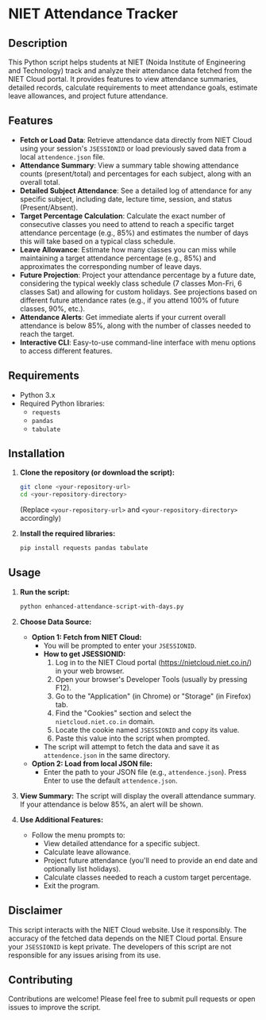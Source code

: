 # NIET Attendance Tracker

## Description

This Python script helps students at NIET (Noida Institute of Engineering and Technology) track and analyze their attendance data fetched from the NIET Cloud portal. It provides features to view attendance summaries, detailed records, calculate requirements to meet attendance goals, estimate leave allowances, and project future attendance.

## Features

* **Fetch or Load Data**: Retrieve attendance data directly from NIET Cloud using your session's `JSESSIONID` or load previously saved data from a local `attendence.json` file.
* **Attendance Summary**: View a summary table showing attendance counts (present/total) and percentages for each subject, along with an overall total.
* **Detailed Subject Attendance**: See a detailed log of attendance for any specific subject, including date, lecture time, session, and status (Present/Absent).
* **Target Percentage Calculation**: Calculate the exact number of consecutive classes you need to attend to reach a specific target attendance percentage (e.g., 85%) and estimates the number of days this will take based on a typical class schedule.
* **Leave Allowance**: Estimate how many classes you can miss while maintaining a target attendance percentage (e.g., 85%) and approximates the corresponding number of leave days.
* **Future Projection**: Project your attendance percentage by a future date, considering the typical weekly class schedule (7 classes Mon-Fri, 6 classes Sat) and allowing for custom holidays. See projections based on different future attendance rates (e.g., if you attend 100% of future classes, 90%, etc.).
* **Attendance Alerts**: Get immediate alerts if your current overall attendance is below 85%, along with the number of classes needed to reach the target.
* **Interactive CLI**: Easy-to-use command-line interface with menu options to access different features.

## Requirements

* Python 3.x
* Required Python libraries:
    * `requests`
    * `pandas`
    * `tabulate`

## Installation

1.  **Clone the repository (or download the script):**
    ```bash
    git clone <your-repository-url>
    cd <your-repository-directory>
    ```
    (Replace `<your-repository-url>` and `<your-repository-directory>` accordingly)

2.  **Install the required libraries:**
    ```bash
    pip install requests pandas tabulate
    ```

## Usage

1.  **Run the script:**
    ```bash
    python enhanced-attendance-script-with-days.py
    ```

2.  **Choose Data Source:**
    * **Option 1: Fetch from NIET Cloud:**
        * You will be prompted to enter your `JSESSIONID`.
        * **How to get JSESSIONID:**
            1.  Log in to the NIET Cloud portal (https://nietcloud.niet.co.in/) in your web browser.
            2.  Open your browser's Developer Tools (usually by pressing F12).
            3.  Go to the "Application" (in Chrome) or "Storage" (in Firefox) tab.
            4.  Find the "Cookies" section and select the `nietcloud.niet.co.in` domain.
            5.  Locate the cookie named `JSESSIONID` and copy its value.
            6.  Paste this value into the script when prompted.
        * The script will attempt to fetch the data and save it as `attendence.json` in the same directory.
    * **Option 2: Load from local JSON file:**
        * Enter the path to your JSON file (e.g., `attendence.json`). Press Enter to use the default `attendence.json`.

3.  **View Summary:** The script will display the overall attendance summary. If your attendance is below 85%, an alert will be shown.

4.  **Use Additional Features:**
    * Follow the menu prompts to:
        * View detailed attendance for a specific subject.
        * Calculate leave allowance.
        * Project future attendance (you'll need to provide an end date and optionally list holidays).
        * Calculate classes needed to reach a custom target percentage.
        * Exit the program.

## Disclaimer

This script interacts with the NIET Cloud website. Use it responsibly. The accuracy of the fetched data depends on the NIET Cloud portal. Ensure your `JSESSIONID` is kept private. The developers of this script are not responsible for any issues arising from its use.

## Contributing

Contributions are welcome! Please feel free to submit pull requests or open issues to improve the script.
